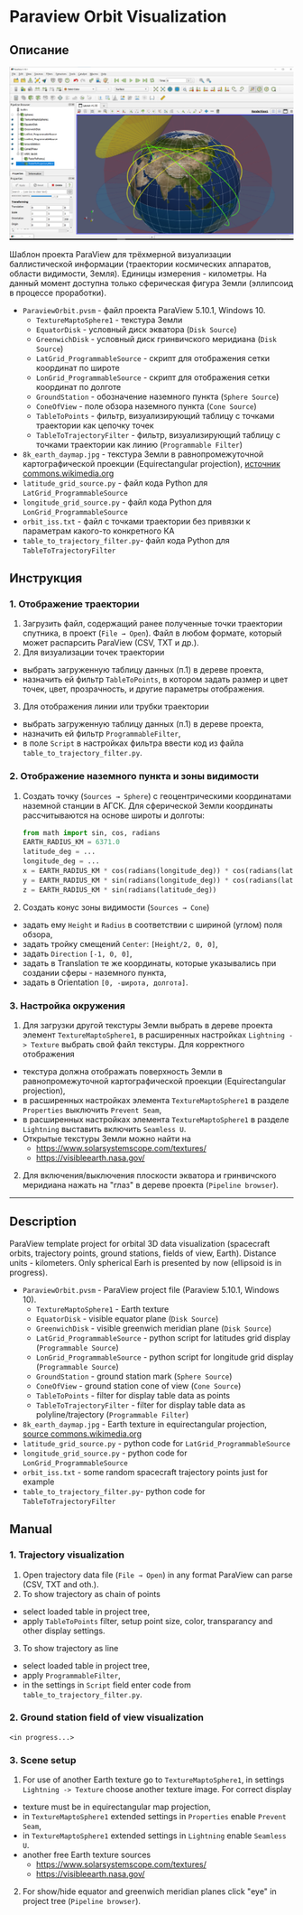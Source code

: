 # Paraview Orbit Visualization

## Описание

![](./image1.png)

Шаблон проекта ParaView для трёхмерной визуализации баллистической информации (траектории космических аппаратов, области видимости, Земля). Единицы измерения - километры. На данный момент доступна только сферическая фигура Земли (эллипсоид в процессе проработки).

* `ParaviewOrbit.pvsm` - файл проекта ParaView 5.10.1, Windows 10.
  * `TextureMaptoSphere1` - текстура Земли
  * `EquatorDisk` - условный диск экватора (`Disk Source`)
  * `GreenwichDisk` - условный диск гринвичского меридиана (`Disk Source`)
  * `LatGrid_ProgrammableSource` - скрипт для отображения сетки координат по широте
  * `LonGrid_ProgrammableSource` - скрипт для отображения сетки координат по долготе
  * `GroundStation` - обозначение наземного пункта (`Sphere Source`)
  * `ConeOfView` - поле обзора наземного пункта  (`Cone Source`)
  * `TableToPoints` - фильтр, визуализирующий таблицу с точками траектории как цепочку точек
  * `TableToTrajectoryFilter` - фильтр, визуализирующий таблицу с точками траектории как линию (`Programmable Filter`)
* `8k_earth_daymap.jpg` - текстура Земли в равнопромежуточной картографической проекции (Equirectangular projection), [источник commons.wikimedia.org](https://commons.wikimedia.org/wiki/File:Solarsystemscope_texture_8k_earth_daymap.jpg)
* `latitude_grid_source.py` - файл кода Python для `LatGrid_ProgrammableSource`
* `longitude_grid_source.py` - файл кода Python для `LonGrid_ProgrammableSource`
* `orbit_iss.txt` - файл с точками траектории без привязки к параметрам какого-то конкретного КА
* `table_to_trajectory_filter.py`- файл кода Python для `TableToTrajectoryFilter`

## Инструкция

### 1. Отображение траектории

1. Загрузить файл, содержащий ранее полученные точки траектории спутника, в проект (`File → Open`). Файл в любом формате, который может распарсить ParaView (CSV, TXT и др.).
2. Для визуализации точек траектории
  * выбрать загруженную таблицу данных (п.1) в дереве проекта,
  * назначить ей фильтр `TableToPoints`, в котором задать размер и цвет точек, цвет, прозрачность, и другие параметры отображения.
3. Для отображения линии или трубки траектории
  * выбрать загруженную таблицу данных (п.1) в дереве проекта,
  * назначить ей фильтр `ProgrammableFilter`,
  * в поле `Script` в настройках фильтра ввести код из файла `table_to_trajectory_filter.py`.

### 2. Отображение наземного пункта и зоны видимости

1. Создать точку (`Sources → Sphere`) с геоцентрическими координатами наземной станции в АГСК. Для сферической Земли координаты рассчитываются на основе широты и долготы:
    ```python
    from math import sin, cos, radians
    EARTH_RADIUS_KM = 6371.0
    latitude_deg = ...
    longitude_deg = ...
    x = EARTH_RADIUS_KM * cos(radians(longitude_deg)) * cos(radians(latitude_deg))
    y = EARTH_RADIUS_KM * sin(radians(longitude_deg)) * cos(radians(latitude_deg))
    z = EARTH_RADIUS_KM * sin(radians(latitude_deg))
    ```
2. Создать конус зоны видимости (`Sources → Cone`)
  * задать ему `Height` и `Radius` в соответствии с шириной (углом) поля обзора,
  * задать тройку смещений `Center`: `[Height/2, 0, 0]`,
  * задать `Direction` `[-1, 0, 0]`,
  * задать в Translation те же координаты, которые указывались при создании сферы - наземного пункта,
  * задать в Orientation `[0, -широта, долгота]`.

### 3. Настройка окружения

1. Для загрузки другой текстуры Земли выбрать в дереве проекта элемент `TextureMaptoSphere1`, в расширенных настройках `Lightning -> Texture` выбрать свой файл текстуры. Для корректного отображения
  * текстура должна отображать поверхность Земли в равнопромежуточной картографической проекции   (Equirectangular projection),
  * в расширенных настройках элемента `TextureMaptoSphere1` в   разделе `Properties` выключить `Prevent Seam`,
  * в расширенных настройках элемента `TextureMaptoSphere1` в   разделе `Lightning` выставить включить `Seamless U`.
  * Открытые текстуры Земли можно найти на
    * https://www.solarsystemscope.com/textures/
    * https://visibleearth.nasa.gov/
2. Для включения/выключения плоскости экватора и гринвичского меридиана нажать на "глаз" в дереве проекта (`Pipeline browser`).

---

## Description

ParaView template project for orbital 3D data visualization (spacecraft orbits, trajectory points, ground stations, fields of view, Earth). Distance units - kilometers. Only spherical Earh is presented by now (ellipsoid is in progress).

* `ParaviewOrbit.pvsm` - ParaView project file (Paraview 5.10.1, Windows 10).
  * `TextureMaptoSphere1` - Earth texture
  * `EquatorDisk` - visible equator plane (`Disk Source`)
  * `GreenwichDisk` - visible greenwich meridian plane (`Disk Source`)
  * `LatGrid_ProgrammableSource` - python script for latitudes grid display (`Programmable Source`)
  * `LonGrid_ProgrammableSource` - python script for longitude grid display  (`Programmable Source`)
  * `GroundStation` - ground station mark (`Sphere Source`)
  * `ConeOfView` - ground station cone of view  (`Cone Source`)
  * `TableToPoints` - filter for display table data as points
  * `TableToTrajectoryFilter` - filter for display table data as polyline/trajectory (`Programmable Filter`)
* `8k_earth_daymap.jpg` - Earth texture in equirectangular projection, [source commons.wikimedia.org](https://commons.wikimedia.org/wiki/File:Solarsystemscope_texture_8k_earth_daymap.jpg)
* `latitude_grid_source.py` - python code for `LatGrid_ProgrammableSource`
* `longitude_grid_source.py` - python code for `LonGrid_ProgrammableSource`
* `orbit_iss.txt` - some random spacecraft trajectory points just for example
* `table_to_trajectory_filter.py`- python code for `TableToTrajectoryFilter`

## Manual

### 1. Trajectory visualization

1. Open trajectory data file (`File → Open`) in any format ParaView  can parse (CSV, TXT and oth.).
2. To show trajectory as chain of points
  * select loaded table in project tree,
  * apply `TableToPoints` filter, setup point size, color, transparancy and other display settings.
3. To show trajectory as line
  * select loaded table in project tree,
  * apply `ProgrammableFilter`,
  * in the settings in `Script` field enter code from `table_to_trajectory_filter.py`.

### 2. Ground station field of view visualization

    <in progress...>

### 3. Scene setup

1. For use of another Earth texture go to `TextureMaptoSphere1`, in settings `Lightning -> Texture` choose another texture image. For correct display
  * texture must be in equirectangular map projection,
  * in `TextureMaptoSphere1` extended settings in `Properties` enable `Prevent Seam`,
  * in `TextureMaptoSphere1` extended settings in `Lightning` enable `Seamless U`.
  * another free Earth texture sources
    * https://www.solarsystemscope.com/textures/
    * https://visibleearth.nasa.gov/
2. For show/hide equator and greenwich meridian planes click "eye" in project tree (`Pipeline browser`).
